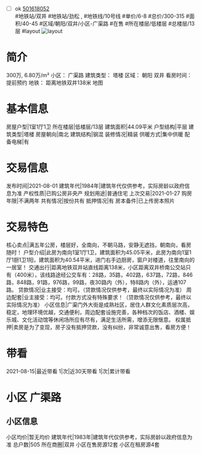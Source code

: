- [ ] ok [501618052](https://bj.5i5j.com/ershoufang/501618052.html)  
 #地铁站/双井 #地铁站/劲松 ,  #地铁线/10号线
#单价/6-8 #总价/300-315 #面积/40-45   #区域/朝阳/双井/小区-广渠路 #在售 #所在楼层/低楼层 #总楼层/13层 #layout 
![layout](http://image2a.5i5j.com/bdir/layout/df9fce70b8514465a2936845b9872b47.jpg_P5.jpg) 
# 简介 
 300万,  6.80万/m² 
小区： 广渠路
建筑类型： 塔楼
区域： 朝阳 双井
看房时间： 提前预约
地铁： 距离地铁双井138米 地图
# 基本信息 
 房屋户型|1室1厅1卫
所在楼层|低楼层/13层
建筑面积|44.09平米
户型结构|平层
建筑类型|塔楼
房屋朝向|南北
建筑结构|钢混
装修情况|精装
供暖方式|集中供暖
配备电梯|有
# 交易信息 
 发布时间|2021-08-01
建筑年代|1984年|建筑年代仅供参考，实际房龄以政府信息为准
产权性质|已购公房非央产
规划用途|普通住宅
上次交易|2021-01-27
购房年限|不满两年
共有情况|按份共有
抵押情况|有
房本备件|已上传房本照片
# 交易特色 
 核心卖点|满五年公房，楼层好，全南向，不朝马路，安静无遮挡，朝南向，看房随时！
户型介绍|此房为南向1室1厅1卫，建筑面积为45.05平米，此房为南向1室1厅1厨1卫1阳，建筑面积为40.54平米，进门右手边厨房，窗户对楼道，往里南向的一居室！
交通出行|距离地铁双井站直线距离138米，小区距离双井桥南公交站只有（400米），该线路途经公交车有：28路，35路，402路，637路，72路，846路，848路，91路，976路，99路，夜30路内（外），特8路内（外），运通107路。
贷款情况|业主接受：均可。（贷款情况仅供参考，最终以实际情况为准）
周边配套|业主接受：均可。付款方式没有特殊要求！（贷款情况仅供参考，最终以实际情况为准）
小区信息|广渠门外大街是成熟社区，居住人群文化素质层次高，稳定，地理环境优越，交通便利，周边配套设施完善，各种档次的饭店、酒楼、娱乐城、文化活动馆等休闲场所应有尽有，满足生活所需，增添无限惬意。
权属抵押|卖房是为了变现，房子没有抵押贷款，没有纠纷，非常诚意出售，看房方便！
# 带看 
 2021-08-15|最近带看	 1|次|近30天带看	 1|次|累计带看
# 小区 广渠路
## 小区信息 
 小区均价|暂无均价
建筑年代|1983年|建筑年代仅供参考，实际房龄以政府信息为准
总户数|505
所在商圈|双井
小区在售房源12套
小区在租房源4套
